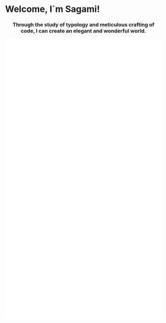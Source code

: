 <h1> Welcome, I`m Sagami!</h1>
<h3 align="middle"><strong>Through the study of typology and meticulous crafting of code, I can create an elegant and wonderful world.</strong></h3>
<p align="center">
  <img src="/github-metrics.svg" />
</p>